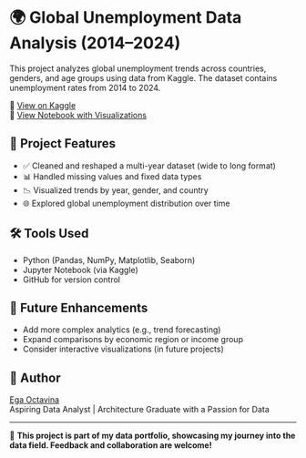 # 🌍 Global Unemployment Data Analysis (2014–2024)

This project analyzes global unemployment trends across countries, genders, and age groups using data from Kaggle. The dataset contains unemployment rates from 2014 to 2024.

🔗 [View on Kaggle](https://www.kaggle.com/code/egaoctavina/global-unemployment-analysis-ega-octavina)  
🔗 [View Notebook with Visualizations](global_unemployment_analysis_with_visualizations.ipynb)

## 📁 Project Features

- ✅ Cleaned and reshaped a multi-year dataset (wide to long format)
- 📊 Handled missing values and fixed data types
- 📉 Visualized trends by year, gender, and country
- 🌐 Explored global unemployment distribution over time

## 🛠️ Tools Used

- Python (Pandas, NumPy, Matplotlib, Seaborn)
- Jupyter Notebook (via Kaggle)
- GitHub for version control

## 🚀 Future Enhancements

- Add more complex analytics (e.g., trend forecasting)
- Expand comparisons by economic region or income group
- Consider interactive visualizations (in future projects)

## 👤 Author

[Ega Octavina](https://www.linkedin.com/in/ega-octavina/)  
Aspiring Data Analyst | Architecture Graduate with a Passion for Data

---

📌 **This project is part of my data portfolio, showcasing my journey into the data field. Feedback and collaboration are welcome!**
